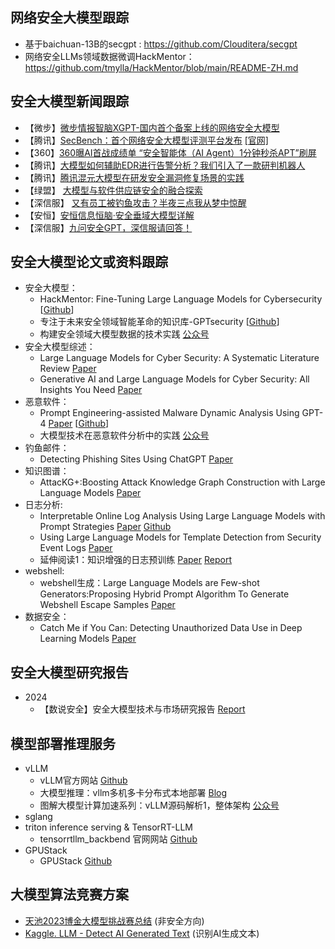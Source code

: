 ## 网络安全大模型跟踪 ##
- 基于baichuan-13B的secgpt : https://github.com/Clouditera/secgpt
- 网络安全LLMs领域数据微调HackMentor：https://github.com/tmylla/HackMentor/blob/main/README-ZH.md

## 安全大模型新闻跟踪 ##
- 【微步】[微步情报智脑XGPT-国内首个备案上线的网络安全大模型](https://mp.weixin.qq.com/s?__biz=MzI5NjA0NjI5MQ==&mid=2650180167&idx=1&sn=66a82e5c72c3012d494d1529b1f49eeb&chksm=f44871fbc33ff8ed27ea89e98ddbe601eb0fe1e028d8c1b2f5d18194f3cfead47710a665178b&mpshare=1&scene=1&srcid=0122mgyu5GRP08xBK9uUKMkl&sharer_shareinfo=87fc63df934c57a997a064c24004b1a7&sharer_shareinfo_first=4d6fc799277aed37f498e693fc4a4c59&from=industrynews&version=4.1.20.6006&platform=win#rd)
- 【腾讯】[SecBench：首个网络安全大模型评测平台发布](https://mp.weixin.qq.com/s/7WINLyfWj0MkYNUZYJbcwA) [[官网]](https://secbench.org/)
- 【360】[360曝AI首战成绩单 “安全智能体（AI Agent）1分钟秒杀APT”刷屏](https://mp.weixin.qq.com/s/5kpvzeejPDhNbM_xX9d_lw)
- 【腾讯】[大模型如何辅助EDR进行告警分析？我们引入了一款研判机器人](https://mp.weixin.qq.com/s/fMWqqCBmc4ldG6KNnj1gDA)
- 【腾讯】[腾讯混元大模型在研发安全漏洞修复场景的实践](https://mp.weixin.qq.com/s/KwyuQPmInzXwqWjV46OmhQ)
- 【绿盟】 [大模型与软件供应链安全的融合探索](https://mp.weixin.qq.com/s/IMHEslcT_r5Je849UBSx8w?from=industrynews&version=4.1.22.6014&platform=win&nwr_flag=1#wechat_redirect)
- 【深信服】 [又有员工被钓鱼攻击？半夜三点我从梦中惊醒](https://mp.weixin.qq.com/s/fG1NgkjIYAA8EOPxU_82hg)
- 【安恒】[安恒信息恒脑·安全垂域大模型详解](https://mp.weixin.qq.com/s/mGEbPdvWQBr1h_dC_kPkmg?from=industrynews&version=4.1.22.8029&platform=win&nwr_flag=1#wechat_redirect)
- 【深信服】[九问安全GPT，深信服请回答！](https://www.sangfor.com.cn/blog/5d0a354305be4d488f78a6e4624add86)


## 安全大模型论文或资料跟踪 ##
- 安全大模型：
     - HackMentor: Fine-Tuning Large Language Models for Cybersecurity [[Github](https://github.com/tmylla/HackMentor/blob/main/README-ZH.md)]
     - 专注于未来安全领域智能革命的知识库-GPTsecurity [[Github](https://github.com/mo-xiaoxi/GPTSecurity)]
     - 构建安全领域大模型数据的技术实践 [公众号](https://mp.weixin.qq.com/s/0yCmQQVg0ZS_WqjNdOQEQg)
- 安全大模型综述：
     - Large Language Models for Cyber Security: A Systematic Literature Review [Paper](https://arxiv.org/pdf/2405.04760)
     - Generative AI and Large Language Models for Cyber Security: All Insights You Need [Paper](https://arxiv.org/pdf/2405.12750)
- 恶意软件：
     - Prompt Engineering-assisted Malware Dynamic Analysis Using GPT-4 [Paper](https://mp.weixin.qq.com/s/zIAYb4jF-f5rsEFLNQPbww) [[Github](https://github.com/yan-scnu/Prompted_Dynamic_Detection)]
     - 大模型技术在恶意软件分析中的实践 [公众号](https://mp.weixin.qq.com/s/dWgxOZLVUyHi1maUjdUDaQ)  
- 钓鱼邮件：
     - Detecting Phishing Sites Using ChatGPT [Paper](https://arxiv.org/pdf/2306.05816)
- 知识图谱：
     - AttacKG+:Boosting Attack Knowledge Graph Construction with Large Language Models [Paper](https://arxiv.org/pdf/2405.04753)
- 日志分析:
    - Interpretable Online Log Analysis Using Large Language Models with Prompt Strategies [Paper](https://arxiv.org/abs/2308.07610) [Github](https://github.com/lunyiliu/LogPrompt)
    - Using Large Language Models for Template Detection from Security Event Logs [Paper](https://arxiv.org/pdf/2409.05045)
    - 延伸阅读1：知识增强的日志预训练 [Paper](https://dl.acm.org/doi/10.1145/3597503.3623304) [Report](https://mp.weixin.qq.com/s/OGTyr--W3dBhPBA6Tsm5dQ)
- webshell:
     - webshell生成：Large Language Models are Few-shot Generators:Proposing Hybrid Prompt Algorithm To Generate Webshell Escape Samples [Paper](https://arxiv.org/abs/2402.07408)
- 数据安全：
     - Catch Me if You Can: Detecting Unauthorized Data Use in Deep Learning Models [Paper](https://arxiv.org/pdf/2409.06280)


## 安全大模型研究报告
- 2024
     - 【数说安全】安全大模型技术与市场研究报告 [Report](https://github.com/XMoyas/AI_CyberSecurity_Resources/blob/main/AI4LLM/paper/%E5%AE%89%E5%85%A8%E5%A4%A7%E6%A8%A1%E5%9E%8B%E6%8A%80%E6%9C%AF%E4%B8%8E%E5%B8%82%E5%9C%BA%E7%A0%94%E7%A9%B6%E6%8A%A5%E5%91%8A_%E6%95%B0%E8%AF%B4%E5%AE%89%E5%85%A8.pdf)


## 模型部署推理服务
- vLLM
     - vLLM官方网站 [Github](https://github.com/vllm-project/vllm)
     - 大模型推理：vllm多机多卡分布式本地部署 [Blog](https://blog.csdn.net/sunny0121/article/details/139331035)
     - 图解大模型计算加速系列：vLLM源码解析1，整体架构 [公众号](https://mp.weixin.qq.com/s/7vJdWFt9SHP1xh9OuEVDRg)
- sglang
- triton inference serving & TensorRT-LLM
     - tensorrtllm_backbend 官网网站 [Github](https://github.com/triton-inference-server/tensorrtllm_backend)
- GPUStack
     - GPUStack [Github](https://github.com/gpustack/gpustack)  


## 大模型算法竞赛方案 ##
- [天池2023博金大模型挑战赛总结](https://mp.weixin.qq.com/s/p7yEvJ06nitd9MBhxDtCgA)  (非安全方向)
- [Kaggle. LLM - Detect AI Generated Text](https://www.kaggle.com/competitions/llm-detect-ai-generated-text) (识别AI生成文本)
